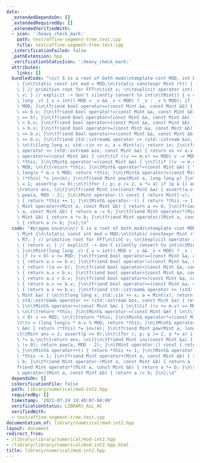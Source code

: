 ```yaml
---
data:
  _extendedDependsOn: []
  _extendedRequiredBy: []
  _extendedVerifiedWith:
  - icon: ':heavy_check_mark:'
    path: test/affine-segment-tree.test.cpp
    title: test/affine-segment-tree.test.cpp
  _isVerificationFailed: false
  _pathExtension: hpp
  _verificationStatusIcon: ':heavy_check_mark:'
  attributes:
    links: []
  bundledCode: "\n// 5 is a root of both mods\ntemplate <int MOD, int RT> struct Mint\
    \ {\n\tstatic const int mod = MOD;\n\tstatic constexpr Mint rt() { return RT;\
    \ } // primitive root for FFT\n\tint v; \n\texplicit operator int() const { return\
    \ v; } // explicit -> don't silently convert to int\n\tMint() { v = 0; }\n\tMint(long\
    \ long _v) { v = int((-MOD < _v && _v < MOD) ? _v : _v % MOD); if (v < 0) v +=\
    \ MOD; }\n\tfriend bool operator==(const Mint &a, const Mint &b) { return a.v\
    \ == b.v; }\n\tfriend bool operator!=(const Mint &a, const Mint &b) { return !(a\
    \ == b); }\n\tfriend bool operator<(const Mint &a, const Mint &b) { return a.v\
    \ < b.v; }\n\tfriend bool operator>(const Mint &a, const Mint &b) { return a.v\
    \ > b.v; }\n\tfriend bool operator<=(const Mint &a, const Mint &b) { return a.v\
    \ <= b.v; }\n\tfriend bool operator>=(const Mint &a, const Mint &b) { return a.v\
    \ >= b.v; }\n\tfriend std::istream& operator >> (std::istream &in, Mint &a) {\
    \ \n\t\tlong long x; std::cin >> x; a = Mint(x); return in; }\n\tfriend std::ostream&\
    \ operator << (std::ostream &os, const Mint &a) { return os << a.v; }\n\tMint&\
    \ operator+=(const Mint &m) { \n\t\tif ((v += m.v) >= MOD) v -= MOD; \n\t\treturn\
    \ *this; }\n\tMint& operator-=(const Mint &m) { \n\t\tif ((v -= m.v) < 0) v +=\
    \ MOD; \n\t\treturn *this; }\n\tMint& operator*=(const Mint &m) { \n\t\tv = (long\
    \ long)v * m.v % MOD; return *this; }\n\tMint& operator/=(const Mint &m) { return\
    \ (*this) *= inv(m); }\n\tfriend Mint pow(Mint a, long long p) {\n\t\tMint ans\
    \ = 1; assert(p >= 0);\n\t\tfor (; p; p /= 2, a *= a) if (p & 1) ans *= a;\n\t\
    \treturn ans; \n\t}\n\tfriend Mint inv(const Mint &a) { assert(a.v != 0); return\
    \ pow(a, MOD - 2); }\n\tMint operator-() const { return Mint(-v); }\n\tMint& operator++()\
    \ { return *this += 1; }\n\tMint& operator--() { return *this -= 1; }\n\tfriend\
    \ Mint operator+(Mint a, const Mint &b) { return a += b; }\n\tfriend Mint operator-(Mint\
    \ a, const Mint &b) { return a -= b; }\n\tfriend Mint operator*(Mint a, const\
    \ Mint &b) { return a *= b; }\n\tfriend Mint operator/(Mint a, const Mint &b)\
    \ { return a /= b; }\n};\n"
  code: "#pragma once\n\n// 5 is a root of both mods\ntemplate <int MOD, int RT> struct\
    \ Mint {\n\tstatic const int mod = MOD;\n\tstatic constexpr Mint rt() { return\
    \ RT; } // primitive root for FFT\n\tint v; \n\texplicit operator int() const\
    \ { return v; } // explicit -> don't silently convert to int\n\tMint() { v = 0;\
    \ }\n\tMint(long long _v) { v = int((-MOD < _v && _v < MOD) ? _v : _v % MOD);\
    \ if (v < 0) v += MOD; }\n\tfriend bool operator==(const Mint &a, const Mint &b)\
    \ { return a.v == b.v; }\n\tfriend bool operator!=(const Mint &a, const Mint &b)\
    \ { return !(a == b); }\n\tfriend bool operator<(const Mint &a, const Mint &b)\
    \ { return a.v < b.v; }\n\tfriend bool operator>(const Mint &a, const Mint &b)\
    \ { return a.v > b.v; }\n\tfriend bool operator<=(const Mint &a, const Mint &b)\
    \ { return a.v <= b.v; }\n\tfriend bool operator>=(const Mint &a, const Mint &b)\
    \ { return a.v >= b.v; }\n\tfriend std::istream& operator >> (std::istream &in,\
    \ Mint &a) { \n\t\tlong long x; std::cin >> x; a = Mint(x); return in; }\n\tfriend\
    \ std::ostream& operator << (std::ostream &os, const Mint &a) { return os << a.v;\
    \ }\n\tMint& operator+=(const Mint &m) { \n\t\tif ((v += m.v) >= MOD) v -= MOD;\
    \ \n\t\treturn *this; }\n\tMint& operator-=(const Mint &m) { \n\t\tif ((v -= m.v)\
    \ < 0) v += MOD; \n\t\treturn *this; }\n\tMint& operator*=(const Mint &m) { \n\
    \t\tv = (long long)v * m.v % MOD; return *this; }\n\tMint& operator/=(const Mint\
    \ &m) { return (*this) *= inv(m); }\n\tfriend Mint pow(Mint a, long long p) {\n\
    \t\tMint ans = 1; assert(p >= 0);\n\t\tfor (; p; p /= 2, a *= a) if (p & 1) ans\
    \ *= a;\n\t\treturn ans; \n\t}\n\tfriend Mint inv(const Mint &a) { assert(a.v\
    \ != 0); return pow(a, MOD - 2); }\n\tMint operator-() const { return Mint(-v);\
    \ }\n\tMint& operator++() { return *this += 1; }\n\tMint& operator--() { return\
    \ *this -= 1; }\n\tfriend Mint operator+(Mint a, const Mint &b) { return a +=\
    \ b; }\n\tfriend Mint operator-(Mint a, const Mint &b) { return a -= b; }\n\t\
    friend Mint operator*(Mint a, const Mint &b) { return a *= b; }\n\tfriend Mint\
    \ operator/(Mint a, const Mint &b) { return a /= b; }\n};\n"
  dependsOn: []
  isVerificationFile: false
  path: library/numerical/mod-int2.hpp
  requiredBy: []
  timestamp: '2021-07-24 19:40:07-04:00'
  verificationStatus: LIBRARY_ALL_AC
  verifiedWith:
  - test/affine-segment-tree.test.cpp
documentation_of: library/numerical/mod-int2.hpp
layout: document
redirect_from:
- /library/library/numerical/mod-int2.hpp
- /library/library/numerical/mod-int2.hpp.html
title: library/numerical/mod-int2.hpp
---
```

